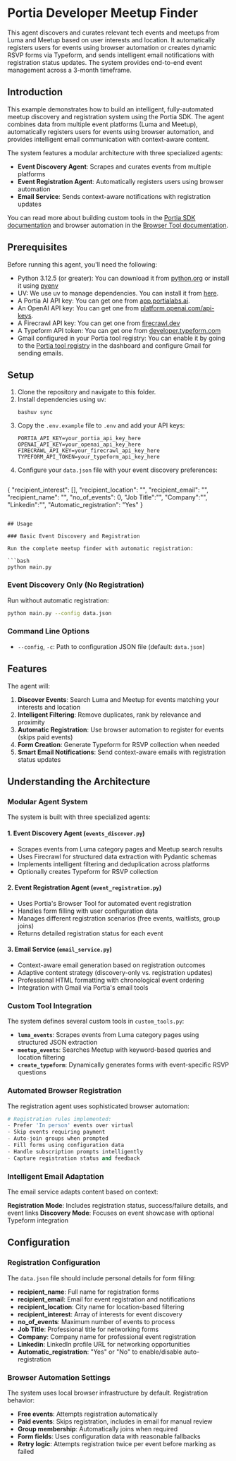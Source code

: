 # Portia Developer Meetup Finder

This agent discovers and curates relevant tech events and meetups from Luma and Meetup based on user interests and location. It automatically registers users for events using browser automation or creates dynamic RSVP forms via Typeform, and sends intelligent email notifications with registration status updates. The system provides end-to-end event management across a 3-month timeframe.

## Introduction

This example demonstrates how to build an intelligent, fully-automated meetup discovery and registration system using the Portia SDK. The agent combines data from multiple event platforms (Luma and Meetup), automatically registers users for events using browser automation, and provides intelligent email communication with context-aware content.

The system features a modular architecture with three specialized agents:
- **Event Discovery Agent**: Scrapes and curates events from multiple platforms
- **Event Registration Agent**: Automatically registers users using browser automation
- **Email Service**: Sends context-aware notifications with registration updates

You can read more about building custom tools in the [Portia SDK documentation](https://docs.portialabs.ai/add-custom-tools) and browser automation in the [Browser Tool documentation](https://docs.portialabs.ai/browser-tools).

## Prerequisites

Before running this agent, you'll need the following:

- Python 3.12.5 (or greater): You can download it from [python.org](https://www.python.org/downloads/) or install it using [pyenv](https://github.com/pyenv/pyenv)
- UV: We use uv to manage dependencies. You can install it from [here](https://docs.astral.sh/uv/concepts/projects/dependencies/).
- A Portia AI API key: You can get one from [app.portialabs.ai](https://app.portialabs.ai).
- An OpenAI API key: You can get one from [platform.openai.com/api-keys](https://platform.openai.com/api-keys).
- A Firecrawl API key: You can get one from [firecrawl.dev](https://firecrawl.dev)
- A Typeform API token: You can get one from [developer.typeform.com](https://developer.typeform.com/get-started/personal-access-token/)
- Gmail configured in your Portia tool registry: You can enable it by going to the [Portia tool registry](https://app.portialabs.ai/dashboard/tool-registry) in the dashboard and configure Gmail for sending emails.

## Setup

1. Clone the repository and navigate to this folder.
2. Install dependencies using uv:
   ```
   bashuv sync
   ```
3. Copy the `.env.example` file to `.env` and add your API keys:
   ```
   PORTIA_API_KEY=your_portia_api_key_here
   OPENAI_API_KEY=your_openai_api_key_here
   FIRECRAWL_API_KEY=your_firecrawl_api_key_here
   TYPEFORM_API_TOKEN=your_typeform_api_key_here
   ```
4. Configure your `data.json` file with your event discovery preferences:
   ```json
{
  "recipient_interest": [],
  "recipient_location": "",
  "recipient_email": "",
  "recipient_name": "",
  "no_of_events": 0,
  "Job Title":"",
  "Company":"",
  "Linkedin":"",
  "Automatic_registration": "Yes"
}
   ```

## Usage

### Basic Event Discovery and Registration

Run the complete meetup finder with automatic registration:

```bash
python main.py
```

### Event Discovery Only (No Registration)

Run without automatic registration:

```bash
python main.py --config data.json
```

### Command Line Options

- `--config`, `-c`: Path to configuration JSON file (default: `data.json`)

## Features

The agent will:
1. **Discover Events**: Search Luma and Meetup for events matching your interests and location
2. **Intelligent Filtering**: Remove duplicates, rank by relevance and proximity
3. **Automatic Registration**: Use browser automation to register for events (skips paid events)
4. **Form Creation**: Generate Typeform for RSVP collection when needed
5. **Smart Email Notifications**: Send context-aware emails with registration status updates

## Understanding the Architecture

### Modular Agent System

The system is built with three specialized agents:

#### 1. Event Discovery Agent (`events_discover.py`)
- Scrapes events from Luma category pages and Meetup search results
- Uses Firecrawl for structured data extraction with Pydantic schemas
- Implements intelligent filtering and deduplication across platforms
- Optionally creates Typeform for RSVP collection

#### 2. Event Registration Agent (`event_registration.py`)
- Uses Portia's Browser Tool for automated event registration
- Handles form filling with user configuration data
- Manages different registration scenarios (free events, waitlists, group joins)
- Returns detailed registration status for each event

#### 3. Email Service (`email_service.py`)
- Context-aware email generation based on registration outcomes
- Adaptive content strategy (discovery-only vs. registration updates)
- Professional HTML formatting with chronological event ordering
- Integration with Gmail via Portia's email tools

### Custom Tool Integration

The system defines several custom tools in `custom_tools.py`:

- **`luma_events`**: Scrapes events from Luma category pages using structured JSON extraction
- **`meetup_events`**: Searches Meetup with keyword-based queries and location filtering
- **`create_typeform`**: Dynamically generates forms with event-specific RSVP questions

### Automated Browser Registration

The registration agent uses sophisticated browser automation:

```python
# Registration rules implemented:
- Prefer 'In person' events over virtual
- Skip events requiring payment
- Auto-join groups when prompted
- Fill forms using configuration data
- Handle subscription prompts intelligently
- Capture registration status and feedback
```

### Intelligent Email Adaptation

The email service adapts content based on context:

**Registration Mode**: Includes registration status, success/failure details, and event links
**Discovery Mode**: Focuses on event showcase with optional Typeform integration

## Configuration

### Registration Configuration

The `data.json` file should include personal details for form filling:

- **recipient_name**: Full name for registration forms
- **recipient_email**: Email for event registration and notifications
- **recipient_location**: City name for location-based filtering
- **recipient_interest**: Array of interests for event discovery
- **no_of_events**: Maximum number of events to process
- **Job Title**: Professional title for networking forms
- **Company**: Company name for professional event registration
- **Linkedin**: LinkedIn profile URL for networking opportunities
- **Automatic_registration**: "Yes" or "No" to enable/disable auto-registration

### Browser Automation Settings

The system uses local browser infrastructure by default. Registration behavior:
- **Free events**: Attempts registration automatically
- **Paid events**: Skips registration, includes in email for manual review
- **Group membership**: Automatically joins when required
- **Form fields**: Uses configuration data with reasonable fallbacks
- **Retry logic**: Attempts registration twice per event before marking as failed